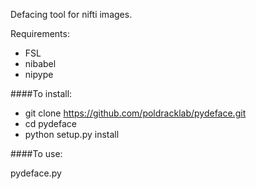 Defacing tool for nifti images.  

Requirements:
- FSL
- nibabel
- nipype

####To install:

* git clone https://github.com/poldracklab/pydeface.git
* cd pydeface
* python setup.py install

####To use:

pydeface.py <name of file to deface>
